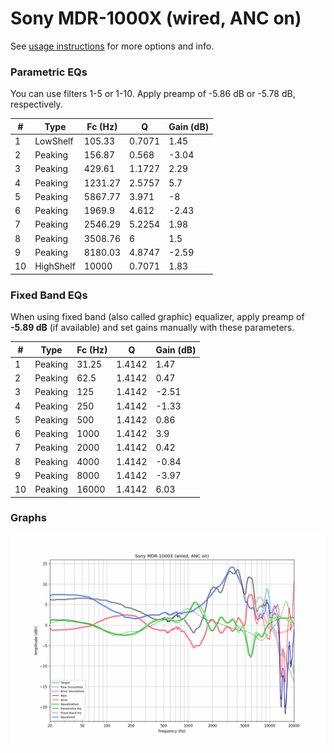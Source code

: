 # Sony MDR-1000X (wired, ANC on)
See [usage instructions](https://github.com/jaakkopasanen/AutoEq#usage) for more options and info.

### Parametric EQs
You can use filters 1-5 or 1-10. Apply preamp of -5.86 dB or -5.78 dB, respectively.

|   # | Type      |   Fc (Hz) |      Q |   Gain (dB) |
|-----|-----------|-----------|--------|-------------|
|   1 | LowShelf  |    105.33 | 0.7071 |        1.45 |
|   2 | Peaking   |    156.87 | 0.568  |       -3.04 |
|   3 | Peaking   |    429.61 | 1.1727 |        2.29 |
|   4 | Peaking   |   1231.27 | 2.5757 |        5.7  |
|   5 | Peaking   |   5867.77 | 3.971  |       -8    |
|   6 | Peaking   |   1969.9  | 4.612  |       -2.43 |
|   7 | Peaking   |   2546.29 | 5.2254 |        1.98 |
|   8 | Peaking   |   3508.76 | 6      |        1.5  |
|   9 | Peaking   |   8180.03 | 4.8747 |       -2.59 |
|  10 | HighShelf |  10000    | 0.7071 |        1.83 |

### Fixed Band EQs
When using fixed band (also called graphic) equalizer, apply preamp of **-5.89 dB** (if available) and set gains manually with these parameters.

|   # | Type    |   Fc (Hz) |      Q |   Gain (dB) |
|-----|---------|-----------|--------|-------------|
|   1 | Peaking |     31.25 | 1.4142 |        1.47 |
|   2 | Peaking |     62.5  | 1.4142 |        0.47 |
|   3 | Peaking |    125    | 1.4142 |       -2.51 |
|   4 | Peaking |    250    | 1.4142 |       -1.33 |
|   5 | Peaking |    500    | 1.4142 |        0.86 |
|   6 | Peaking |   1000    | 1.4142 |        3.9  |
|   7 | Peaking |   2000    | 1.4142 |        0.42 |
|   8 | Peaking |   4000    | 1.4142 |       -0.84 |
|   9 | Peaking |   8000    | 1.4142 |       -3.97 |
|  10 | Peaking |  16000    | 1.4142 |        6.03 |

### Graphs
![](./Sony%20MDR-1000X%20(wired,%20ANC%20on).png)
